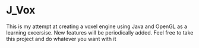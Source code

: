 # J_Vox

This is my attempt at creating a voxel engine using Java and OpenGL as a learning excersise. 
New features will be periodically added.
Feel free to take this project and do whatever you want with it 
